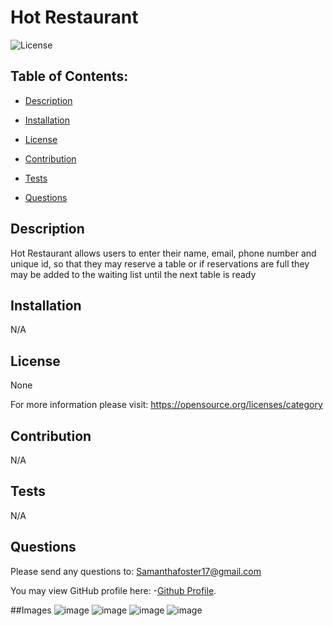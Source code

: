 # Hot Restaurant
   
![License](https://img.shields.io/badge/License-None-blue.svg "License Badge")


## Table of Contents:

- [Description](#description)

- [Installation](#installation)

- [License](#license) 

- [Contribution](#contribution)

- [Tests](#tests)

- [Questions](#questions) 


## Description
Hot Restaurant allows users to enter their name, email, phone number and unique id, so that they may reserve a table or if reservations are full they may be added to the waiting list until the next table is ready 
  
## Installation 
N/A 
  
## License
None

For more information please visit: 
https://opensource.org/licenses/category
  
## Contribution 
N/A 
  
## Tests
N/A 
  
## Questions 
Please send any questions to: Samanthafoster17@gmail.com

You may view GitHub profile here: 
-[Github Profile](https://github.com/Samanthafoster17).

##Images
![image](https://user-images.githubusercontent.com/68489432/97788097-a0ad1080-1b8c-11eb-98cb-97895b56b6fd.png)
![image](https://user-images.githubusercontent.com/68489432/97788100-a9054b80-1b8c-11eb-9163-bf68a615fbb1.png)
![image](https://user-images.githubusercontent.com/68489432/97788105-b3bfe080-1b8c-11eb-9150-bb2fec332be7.png)
![image](https://user-images.githubusercontent.com/68489432/97788109-ba4e5800-1b8c-11eb-9966-f0315cadb4ef.png)
